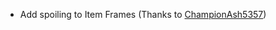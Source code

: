 * Add spoiling to Item Frames (Thanks to [ChampionAsh5357](https://github.com/Mrbysco/Spoiled/pull/41))